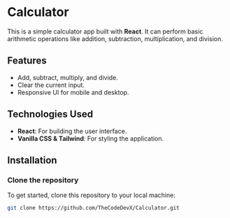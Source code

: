 # Calculator

This is a simple calculator app built with **React**. It can perform basic arithmetic operations like addition, subtraction, multiplication, and division.

## Features
- Add, subtract, multiply, and divide.
- Clear the current input.
- Responsive UI for mobile and desktop.

## Technologies Used
- **React**: For building the user interface.
- **Vanilla CSS & Tailwind**: For styling the application.

## Installation

### Clone the repository
To get started, clone this repository to your local machine:
```bash
git clone https://github.com/TheCodeDevX/Calculator.git
```
